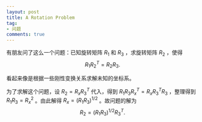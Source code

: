 ```yaml
---
layout: post
title: A Rotation Problem
tag:
- 问题
comments: true
---
```


有朋友问了这么一个问题：已知旋转矩阵 $R_1$ 和 $R_3$ ，求旋转矩阵 $R_2$ ，使得
$$
R_1 R_2^T = R_2 R_3.
$$

看起来像是根据一些刚性变换关系求解未知的坐标系。

为了求解这个问题，设 $R_2 = R_x R_3^T$ 代入，得到 $R_1 R_3 R_x^T = R_x R_3^T R_3$ ，整理得到 $R_1 R_3 = R_x^2$ 。由此解得 $R_x = (R_1 R_3)^{1/2}$ 。故问题的解为
$$
R_2 = (R_1R_3)^{1/2} R_3^T.
$$